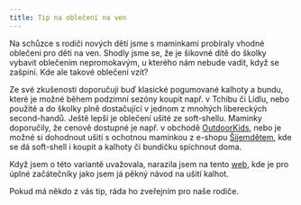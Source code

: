 ```yaml
---
title: Tip na oblečení na ven
---
```


Na schůzce s rodiči nových dětí jsme s maminkami probíraly vhodné oblečeni pro děti na ven. Shodly jsme se, že je šikovné dítě do školky vybavit oblečením nepromokavým, u kterého nám nebude vadit, když se zašpiní. Kde ale takové oblečení vzít?

Ze své zkušenosti doporučuji buď klasické pogumované kalhoty a bundu, které je možné během podzimní sezóny koupit např. v Tchibu či Lídlu, nebo použité a do školky plně dostačující v jednom z mnohých libereckých second-handů. Ještě lepší je oblečení ušité ze soft-shellu. Maminky doporučily, že cenově dostupné je např. v obchodě [OutdoorKids], nebo je možné si dohodnout ušití s ochotnou maminkou z e-shopu [Šijemdětem], kde se dá soft-shell i koupit a kalhoty či bundičku spíchnout doma.

Když jsem o této variantě uvažovala, narazila jsem na&nbsp;tento [web], kde je pro úplné začátečníky jako jsem já pěkný návod na ušití kalhot.

Pokud má někdo z vás tip, ráda ho zveřejním pro naše rodiče.

[web]: https://sites.google.com/site/sikulici/obrazkovy-postup-siti/spravny-postup-montaze---sesiti-kalhot
[OutdoorKids]: http://www.outdoorkids.cz
[Šijemdětem]:  http://sijemdetem.cz
